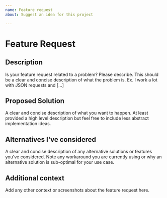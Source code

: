 ```yaml
---
name: Feature request
about: Suggest an idea for this project

---
```

# Feature Request

## Description
Is your feature request related to a problem? Please describe. This should be a
clear and concise description of what the problem is. Ex. I work a lot with JSON
requests and [...]

## Proposed Solution
A clear and concise description of what you want to happen. At least provided a
high level description but feel free to include less abstract implementation
ideas.

## Alternatives I've considered
A clear and concise description of any alternative solutions or features you've
considered. Note any workaround you are currently using or why an alternative
solution is sub-optimal for your use case.

## Additional context
Add any other context or screenshots about the feature request here.
